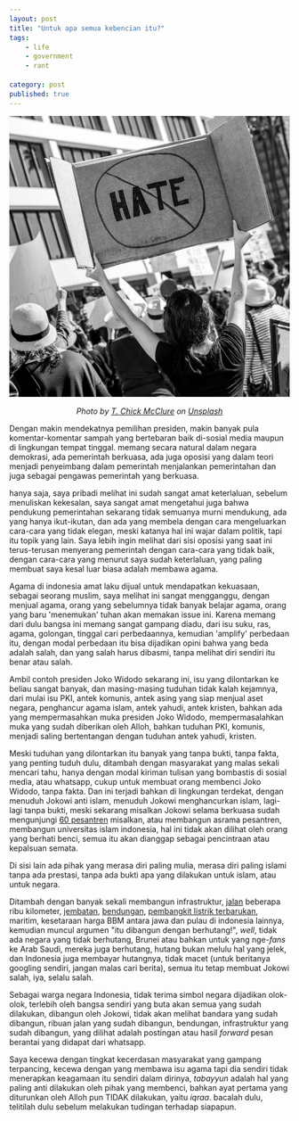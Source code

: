 ```yaml
---
layout: post
title: "Untuk apa semua kebencian itu?"
tags: 
    - life
    - government
    - rant

category: post
published: true
---
```


![hate](/images/posts/t-chick-mcclure-609632-unsplash.jpg)

<center><em>Photo by <a href="https://unsplash.com/photos/UFNWLYzBR9w?utm_source=unsplash&utm_medium=referral&utm_content=creditCopyText">T. Chick McClure</a> on <a href="https://unsplash.com/search/photos/hate?utm_source=unsplash&utm_medium=referral&utm_content=creditCopyText">Unsplash</a></em></center>

Dengan makin mendekatnya pemilihan presiden, makin banyak pula komentar-komentar sampah yang bertebaran baik di-sosial media maupun di lingkungan tempat tinggal. memang secara natural dalam negara demokrasi, ada pemerintah berkuasa, ada juga oposisi yang dalam teori menjadi penyeimbang dalam pemerintah menjalankan pemerintahan dan juga sebagai pengawas pemerintah yang berkuasa.
<!--more-->
hanya saja, saya pribadi melihat ini sudah sangat amat keterlaluan, sebelum menuliskan kekesalan, saya sangat amat mengetahui juga bahwa pendukung pemerintahan sekarang tidak semuanya murni mendukung, ada yang hanya ikut-ikutan, dan ada yang membela dengan cara mengeluarkan cara-cara yang tidak elegan, meski katanya hal ini wajar dalam politik, tapi itu topik yang lain. Saya lebih ingin melihat dari sisi oposisi yang saat ini terus-terusan menyerang pemerintah dengan cara-cara yang tidak baik, dengan cara-cara yang menurut saya sudah keterlaluan, yang paling membuat saya kesal luar biasa adalah membawa agama. 

Agama di indonesia amat laku dijual untuk mendapatkan kekuasaan, sebagai seorang muslim, saya melihat ini sangat mengganggu, dengan menjual agama, orang yang sebelumnya tidak banyak belajar agama, orang yang baru 'menemukan' tuhan akan memakan issue ini. Karena memang dari dulu bangsa ini memang sangat gampang diadu, dari isu suku, ras, agama, golongan, tinggal cari perbedaannya, kemudian 'amplify' perbedaan itu, dengan modal perbedaan itu bisa dijadikan opini bahwa yang beda adalah salah, dan yang salah harus dibasmi, tanpa melihat diri sendiri itu benar atau salah.

Ambil contoh presiden Joko Widodo sekarang ini, isu yang dilontarkan ke beliau sangat banyak, dan masing-masing tuduhan tidak kalah kejamnya, dari mulai isu PKI, antek komunis, antek asing yang siap menjual aset negara, penghancur agama islam, antek yahudi, antek kristen, bahkan ada yang mempermasahkan muka presiden Joko Widodo, mempermasalahkan muka yang sudah diberikan oleh Alloh, bahkan tuduhan PKI, komunis, menjadi saling bertentangan dengan tuduhan antek yahudi, kristen.

Meski tuduhan yang dilontarkan itu banyak yang tanpa bukti, tanpa fakta, yang penting tuduh dulu, ditambah dengan masyarakat yang malas sekali mencari tahu, hanya dengan modal kiriman tulisan yang bombastis di sosial media, atau whatsapp, cukup untuk membuat orang membenci Joko Widodo, tanpa fakta. Dan ini terjadi bahkan di lingkungan terdekat, dengan menuduh Jokowi anti islam, menuduh Jokowi menghancurkan islam, lagi-lagi tanpa bukti, meski sekarang misalkan Jokowi selama berkuasa sudah mengunjungi [60 pesantren](https://infonawacita.com/ternyata-presiden-jokowi-sudah-kunjungi-60-pesantren-di-nusantara-dalam-tiga-tahun/) misalkan, atau membangun asrama pesantren, membangun universitas islam indonesia, hal ini tidak akan dilihat oleh orang yang berhati benci, semua itu akan dianggap sebagai pencintraan atau kepalsuan semata.

Di sisi lain ada pihak yang merasa diri paling mulia, merasa diri paling islami tanpa ada prestasi, tanpa ada bukti apa yang dilakukan untuk islam, atau untuk negara.

Ditambah dengan banyak sekali membangun infrastruktur, [jalan](https://www.instagram.com/p/Bkv7Wq-A92k/?taken-by=kemenpupr) beberapa ribu kilometer, [jembatan](https://www.instagram.com/p/BiovZLBnZ5i/?taken-by=kemenpupr), [bendungan](https://www.instagram.com/p/BhakvhpHY_P/?taken-by=kemenpupr), [pembangkit listrik terbarukan](https://www.instagram.com/p/Bd_5LH4gbzw/), maritim, kesetaraan harga BBM antara jawa dan pulau di indonesia lainnya, kemudian muncul argumen "itu dibangun dengan berhutang!", *well*, tidak ada negara yang tidak berhutang, Brunei atau bahkan untuk yang nge-*fans* ke Arab Saudi, mereka juga berhutang, hutang bukan melulu hal yang jelek, dan Indonesia juga membayar hutangnya, tidak macet (untuk beritanya googling sendiri, jangan malas cari berita), semua itu tetap membuat Jokowi salah, iya, selalu salah. 

Sebagai warga negara Indonesia, tidak terima simbol negara dijadikan olok-olok, terlebih oleh bangsa sendiri yang buta akan semua yang sudah dilakukan, dibangun oleh Jokowi, tidak akan melihat bandara yang sudah dibangun, ribuan jalan yang sudah dibangun, bendungan, infrastruktur yang sudah dibangun, yang dilihat adalah postingan atau hasil *forward* pesan berantai yang didapat dari whatsapp.

Saya kecewa dengan tingkat kecerdasan masyarakat yang gampang terpancing, kecewa dengan yang membawa isu agama tapi dia sendiri tidak menerapkan keagamaan itu sendiri dalam dirinya, *tabayyun* adalah hal yang paling anti dilakukan oleh pihak yang membenci, bahkan ayat pertama yang diturunkan oleh Alloh pun TIDAK dilakukan, yaitu *iqraa*. bacalah dulu, telitilah dulu sebelum melakukan tudingan terhadap siapapun.
